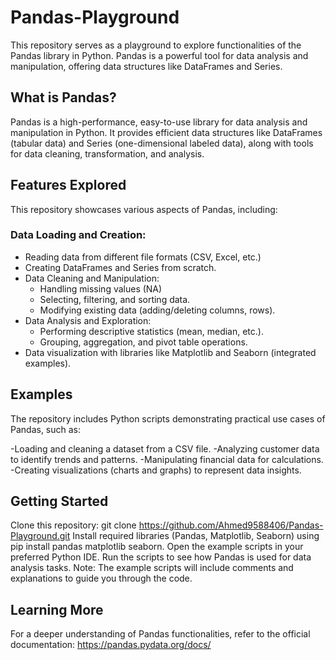 # Pandas-Playground
This repository serves as a playground to explore functionalities of the Pandas library in Python. Pandas is a powerful tool for data analysis and manipulation, offering data structures like DataFrames and Series.

## What is Pandas?
Pandas is a high-performance, easy-to-use library for data analysis and manipulation in Python. It provides efficient data structures like DataFrames (tabular data) and Series (one-dimensional labeled data), along with tools for data cleaning, transformation, and analysis.

## Features Explored
This repository showcases various aspects of Pandas, including:

### Data Loading and Creation:
- Reading data from different file formats (CSV, Excel, etc.)
- Creating DataFrames and Series from scratch.
- Data Cleaning and Manipulation:
  - Handling missing values (NA)
  - Selecting, filtering, and sorting data.
  - Modifying existing data (adding/deleting columns, rows).
- Data Analysis and Exploration:
  - Performing descriptive statistics (mean, median, etc.).
  - Grouping, aggregation, and pivot table operations.
- Data visualization with libraries like Matplotlib and Seaborn (integrated examples).
## Examples
The repository includes Python scripts demonstrating practical use cases of Pandas, such as:

-Loading and cleaning a dataset from a CSV file.
-Analyzing customer data to identify trends and patterns.
-Manipulating financial data for calculations.
-Creating visualizations (charts and graphs) to represent data insights.


## Getting Started
Clone this repository: git clone https://github.com/Ahmed9588406/Pandas-Playground.git
Install required libraries (Pandas, Matplotlib, Seaborn) using pip install pandas matplotlib seaborn.
Open the example scripts in your preferred Python IDE.
Run the scripts to see how Pandas is used for data analysis tasks.
Note: The example scripts will include comments and explanations to guide you through the code.

## Learning More
For a deeper understanding of Pandas functionalities, refer to the official documentation: https://pandas.pydata.org/docs/
